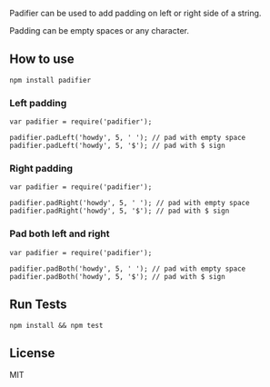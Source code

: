 Padifier can be used to add padding on left or right side of a string. 

Padding can be empty spaces or any character.

## How to use

```
npm install padifier
```

### Left padding

```
var padifier = require('padifier');

padifier.padLeft('howdy', 5, ' '); // pad with empty space
padifier.padLeft('howdy', 5, '$'); // pad with $ sign

```

### Right padding


```
var padifier = require('padifier');

padifier.padRight('howdy', 5, ' '); // pad with empty space
padifier.padRight('howdy', 5, '$'); // pad with $ sign

```

### Pad both left and right


```
var padifier = require('padifier');

padifier.padBoth('howdy', 5, ' '); // pad with empty space
padifier.padBoth('howdy', 5, '$'); // pad with $ sign

```

## Run Tests

```
npm install && npm test
```

## License

MIT 

